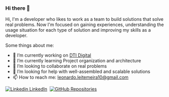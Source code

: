 ### Hi there 👋

Hi, I'm a developer who likes to work as a team to build solutions that solve real problems. Now I'm focused on gaining experiences, understanding the usage situation for each type of solution and improving my skills as a developer.

Some things about me:

- 🔭 I’m currently working on [DTI Digital](https://www.dtidigital.com.br)
- 🌱 I’m currently learning Project organization and architecture
- 👯 I’m looking to collaborate on real problems
- 🤔 I’m looking for help with well-assembled and scalable solutions
- 📫 How to reach me: leonardo.leitemeira10@gmail.com


[![Linkedin](https://i.stack.imgur.com/gVE0j.png) LinkedIn](www.linkedin.com/in/leonardo-leite-556843159)&nbsp;
[![GitHub](https://i.stack.imgur.com/tskMh.png) Repositories](https://github.com/)
